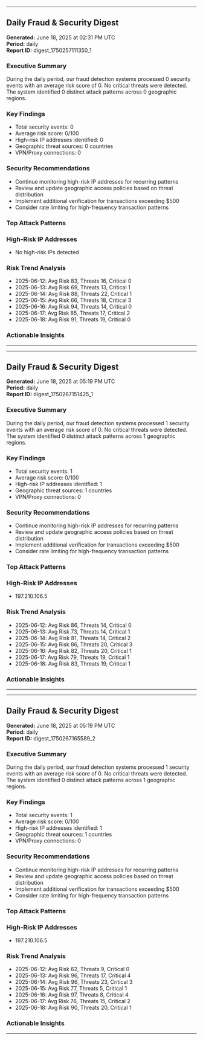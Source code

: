 
---

## Daily Fraud & Security Digest
**Generated:** June 18, 2025 at 02:31 PM UTC  
**Period:** daily  
**Report ID:** digest_1750257111350_1

### Executive Summary
During the daily period, our fraud detection systems processed 0 security events with an average risk score of 0. No critical threats were detected. The system identified 0 distinct attack patterns across 0 geographic regions.

### Key Findings
- Total security events: 0
- Average risk score: 0/100
- High-risk IP addresses identified: 0
- Geographic threat sources: 0 countries
- VPN/Proxy connections: 0

### Security Recommendations
- Continue monitoring high-risk IP addresses for recurring patterns
- Review and update geographic access policies based on threat distribution
- Implement additional verification for transactions exceeding $500
- Consider rate limiting for high-frequency transaction patterns

### Top Attack Patterns


### High-Risk IP Addresses
- No high-risk IPs detected

### Risk Trend Analysis
- 2025-06-12: Avg Risk 83, Threats 16, Critical 0
- 2025-06-13: Avg Risk 69, Threats 13, Critical 1
- 2025-06-14: Avg Risk 88, Threats 22, Critical 1
- 2025-06-15: Avg Risk 66, Threats 18, Critical 3
- 2025-06-16: Avg Risk 94, Threats 14, Critical 0
- 2025-06-17: Avg Risk 85, Threats 17, Critical 2
- 2025-06-18: Avg Risk 91, Threats 19, Critical 0

### Actionable Insights


---


---

## Daily Fraud & Security Digest
**Generated:** June 18, 2025 at 05:19 PM UTC  
**Period:** daily  
**Report ID:** digest_1750267151425_1

### Executive Summary
During the daily period, our fraud detection systems processed 1 security events with an average risk score of 0. No critical threats were detected. The system identified 0 distinct attack patterns across 1 geographic regions.

### Key Findings
- Total security events: 1
- Average risk score: 0/100
- High-risk IP addresses identified: 1
- Geographic threat sources: 1 countries
- VPN/Proxy connections: 0

### Security Recommendations
- Continue monitoring high-risk IP addresses for recurring patterns
- Review and update geographic access policies based on threat distribution
- Implement additional verification for transactions exceeding $500
- Consider rate limiting for high-frequency transaction patterns

### Top Attack Patterns


### High-Risk IP Addresses
- 197.210.106.5

### Risk Trend Analysis
- 2025-06-12: Avg Risk 86, Threats 14, Critical 0
- 2025-06-13: Avg Risk 73, Threats 14, Critical 1
- 2025-06-14: Avg Risk 81, Threats 14, Critical 2
- 2025-06-15: Avg Risk 86, Threats 20, Critical 3
- 2025-06-16: Avg Risk 82, Threats 20, Critical 1
- 2025-06-17: Avg Risk 79, Threats 19, Critical 1
- 2025-06-18: Avg Risk 83, Threats 19, Critical 1

### Actionable Insights


---


---

## Daily Fraud & Security Digest
**Generated:** June 18, 2025 at 05:19 PM UTC  
**Period:** daily  
**Report ID:** digest_1750267165589_2

### Executive Summary
During the daily period, our fraud detection systems processed 1 security events with an average risk score of 0. No critical threats were detected. The system identified 0 distinct attack patterns across 1 geographic regions.

### Key Findings
- Total security events: 1
- Average risk score: 0/100
- High-risk IP addresses identified: 1
- Geographic threat sources: 1 countries
- VPN/Proxy connections: 0

### Security Recommendations
- Continue monitoring high-risk IP addresses for recurring patterns
- Review and update geographic access policies based on threat distribution
- Implement additional verification for transactions exceeding $500
- Consider rate limiting for high-frequency transaction patterns

### Top Attack Patterns


### High-Risk IP Addresses
- 197.210.106.5

### Risk Trend Analysis
- 2025-06-12: Avg Risk 62, Threats 9, Critical 0
- 2025-06-13: Avg Risk 96, Threats 17, Critical 4
- 2025-06-14: Avg Risk 96, Threats 23, Critical 3
- 2025-06-15: Avg Risk 77, Threats 5, Critical 1
- 2025-06-16: Avg Risk 97, Threats 8, Critical 4
- 2025-06-17: Avg Risk 76, Threats 15, Critical 2
- 2025-06-18: Avg Risk 90, Threats 20, Critical 1

### Actionable Insights


---

